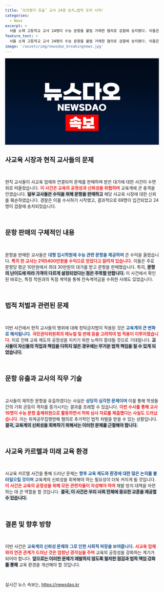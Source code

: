 ```yaml
---
title: ‘모의평가 유출’ 교사 24명 송치…법적 조치 시작!
categories:
  - News
excerpt: >
  서울 소재 고등학교 교사 24명이 수능 문항을 불법 거래한 혐의로 검찰에 송치됐다. 이들은 4년 동안 수천 개 문항을 판매하며 최대 2억5천여 만원을 벌어들였다. 사교육 카르텔 수사의 일환으로, 문항 판매와 문제 유출이 담긴 이 사건은 교육계의 충격을 안기고 있다.
feature_text: >
  서울 소재 고등학교 교사 24명이 수능 문항을 불법 거래한 혐의로 검찰에 송치됐다. 이들은 4년 동안 수천 개 문항을 판매하며 최대 2억5천여 만원을 벌어들였다. 사교육 카르텔 수사의 일환으로, 문항 판매와 문제 유출이 담긴 이 사건은 교육계의 충격을 안기고 있다.
image: '/assets/img/newsdao_breakingnews.jpg'
---
```


<p><img src="/assets/img/newsdao_breakingnews.jpg" alt="ranknews 속보" /></p>

<h2 data-ke-size="size26">사교육 시장과 현직 교사들의 문제</h2>

<p data-ke-size="size16">&nbsp;</p>

<p>현직 교사들이 사교육 업체와 연결되어 문제를 판매하며 받은 대가에 대한 사건이 수면 위로 떠올랐습니다. <b><span style="color: #ee2323;">이 사건은 교육의 공정성과 신뢰성을 위협하며</span></b> 교육계에 큰 충격을 안겼습니다. <b><span style="background-color: #21538527;">일부 교사들은 수익을 위해 문항을 판매하고</span></b> 해당 사교육 시장에 대한 신뢰를 훼손하였습니다. 경찰은 이를 수사하기 시작했고, 결과적으로 69명이 입건되었고 24명이 검찰에 송치되었습니다. </p>

<p data-ke-size="size16">&nbsp;</p>

<h2 data-ke-size="size26">문항 판매의 구체적인 내용</h2>

<p data-ke-size="size16">&nbsp;</p>

<p>문항을 판매한 교사들은 <b><span style="color: #1a5490;">대형 입시학원에 수능 관련 문항을 제공하며</span></b> 큰 수익을 올렸습니다. <b><span style="color: #ee2323;">특히 한 교사는 2억5400만원을 수익으로 얻었다고 알려져 있습니다.</span></b> 이들은 주로 문항당 평균 10만원에서 최대 30만원의 대가를 받고 문항을 판매했습니다. 특히, <b><span style="background-color: #21538527;">문항의 난이도에 따라 가격이 다르게 설정되었다는 점은 주목할 만합니다.</span></b> 이 사건에서 확인된 바로는, 특정 학원과의 독점 계약을 통해 전속계약금을 수취한 사례도 있었습니다.</p>

<p data-ke-size="size16">&nbsp;</p>

<h2 data-ke-size="size26">법적 처벌과 관련된 문제</h2>

<p data-ke-size="size16">&nbsp;</p>

<p>이번 사건에서 현직 교사들의 행위에 대해 청탁금지법이 적용된 것은 <b><span style="color: #1a5490;">교육계의 큰 변화로 해석됩니다.</span></b> <b><span style="color: #ee2323;">국민권익위원회의 매뉴얼 및 판례 등을 고려하여 법 적용이 이루어졌습니다.</span></b> 이로 인해 교육 제도의 공정성을 지키기 위한 노력이 증대될 것으로 기대됩니다. <b><span style="background-color: #21538527;">교사들이 자신들의 직업과 책임을 다하지 않은 경우에는 무거운 법적 책임을 질 수 있게 되었습니다.</span></b></p>

<p data-ke-size="size16">&nbsp;</p>

<h2 data-ke-size="size26">문항 유출과 교사의 직무 기술</h2>

<p data-ke-size="size16">&nbsp;</p>

<p>교사들이 제작한 문항을 유출하였다는 사실은 <b><span style="color: #1a5490;">상당히 심각한 문제이며</span></b> 이를 통해 학생들 간의 기회 균등이 격차를 증가시키는 결과를 초래할 수 있습니다. <b><span style="color: #ee2323;">이번 수사를 통해 교사 19명이 수능 문항 출제위원으로 활동하면서 허위 심사 자료를 제출했다는 사실도 드러났습니다.</span></b> 이는 위계공무집행방해 혐의로 추가적인 법적 처벌을 받을 수 있는 상황입니다. <b><span style="background-color: #21538527;">결국, 교육계의 신뢰성을 회복하기 위해서는 이러한 문제를 근절해야 합니다.</span></b></p>

<p data-ke-size="size16">&nbsp;</p>

<h2 data-ke-size="size26">사교육 카르텔과 미래 교육 환경</h2>

<p data-ke-size="size16">&nbsp;</p>

<p>사교육 카르텔 사건을 통해 드러난 문제는 <b><span style="color: #1a5490;">향후 교육 제도와 환경에 대한 많은 논의를 불러일으킬 것이며</span></b> 교육계의 신뢰성을 회복해야 하는 필요성이 더욱 커지게 될 것입니다. <b><span style="color: #ee2323;">이 사건은 교육의 공정성을 위해 모든 관련자들이 자성해야 하며</span></b> 재발 방지 대책을 마련하는 데 큰 역할을 할 것입니다. <b><span style="background-color: #21538527;">결국, 이 사건은 우리 사회 전체에 중요한 교훈을 제공할 수 있습니다.</span></b></p>

<p data-ke-size="size16">&nbsp;</p>

<h2 data-ke-size="size26">결론 및 향후 방향</h2>

<p data-ke-size="size16">&nbsp;</p>

<p>이번 사건은 <b><span style="color: #1a5490;">교육계의 신뢰성 문제와 그로 인한 사회적 파장을 보여줍니다.</span></b> <b><span style="color: #ee2323;">사교육 업체와의 연관 관계가 드러난 것은 엄청난 경각심을 주며</span></b> 교육의 공정성을 강화하는 계기가 되어야 합니다. <b><span style="background-color: #21538527;">앞으로는 이러한 문제가 재발하지 않도록 철저한 점검과 법적 책임 강화를 통해</span></b> 교육 환경을 개선해야 할 것입니다. </p>

<p data-ke-size="size16">&nbsp;</p>
실시간 뉴스 속보는, <a href="https://newsdao.kr" rel="dofollow">https://newsdao.kr</a>


